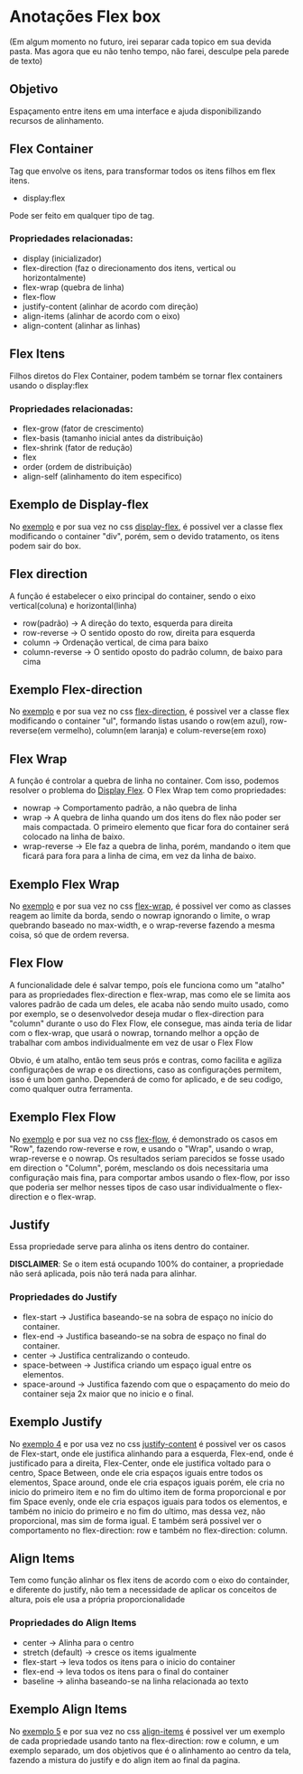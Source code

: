 # Anotações Flex box

(Em algum momento no futuro, irei separar cada topico em sua devida pasta. Mas agora que eu não tenho tempo, não farei, desculpe pela parede de texto)

## Objetivo

Espaçamento entre itens em uma interface e ajuda disponibilizando recursos de alinhamento.

## Flex Container

Tag que envolve os itens, para transformar todos os itens filhos em flex itens.

- display:flex

Pode ser feito em qualquer tipo de tag.

### Propriedades relacionadas:

- display (inicializador)
- flex-direction (faz o direcionamento dos itens, vertical ou horizontalmente)
- flex-wrap (quebra de linha)
- flex-flow 
- justify-content (alinhar de acordo com direção)
- align-items (alinhar de acordo com o eixo)
- align-content (alinhar as linhas)

## Flex Itens

Filhos diretos do Flex Container, podem também se tornar flex containers usando o display:flex

### Propriedades relacionadas:

- flex-grow (fator de crescimento)
- flex-basis (tamanho inicial antes da distribuição)
- flex-shrink (fator de redução)
- flex 
- order (ordem de distribuição)
- align-self (alinhamento do item especifico)

## Exemplo de Display-flex

No [exemplo](0-display-flex.html) e por sua vez no css [display-flex](css/display-flex.css), é possivel ver a classe flex modificando o container "div", porém, sem o devido tratamento, os itens podem sair do box.

## Flex direction

A função é estabelecer o eixo principal do container, sendo o eixo vertical(coluna) e horizontal(linha)

- row(padrão) -> A direção do texto, esquerda para direita
- row-reverse -> O sentido oposto do row, direita para esquerda
- column -> Ordenação vertical, de cima para baixo
- column-reverse -> O sentido oposto do padrão column, de baixo para cima

## Exemplo Flex-direction

No [exemplo](1-flex-direction.html) e por sua vez no css [flex-direction](css/flex-direction.css), é possivel ver a classe flex modificando o container "ul", formando listas usando o row(em azul), row-reverse(em vermelho), column(em laranja) e colum-reverse(em roxo)

## Flex Wrap

A função é controlar a quebra de linha no container. Com isso, podemos resolver o problema do [Display Flex](https://github.com/TioBael/DIO/blob/main/HTML%20e%20CSS/Flex%20Container/Notes.md#exemplo-de-display-flex). O Flex Wrap tem como propriedades:

- nowrap -> Comportamento padrão, a não quebra de linha
- wrap -> A quebra de linha quando um dos itens do flex não poder ser mais compactada. O primeiro elemento que ficar fora do container será colocado na linha de baixo.
- wrap-reverse -> Ele faz a quebra de linha, porém, mandando o item que ficará para fora para a linha de cima, em vez da linha de baixo.

## Exemplo Flex Wrap

No [exemplo](2-flex-wrap.html) e por sua vez no css [flex-wrap](css/flex-wrap.css), é possivel ver como as classes reagem ao limite da borda, sendo o nowrap ignorando o limite, o wrap quebrando baseado no max-width, e o wrap-reverse fazendo a mesma coisa, só que de ordem reversa.

## Flex Flow

A funcionalidade dele é salvar tempo, poís ele funciona como um "atalho" para as propriedades flex-direction e flex-wrap, mas como ele se limita aos valores padrão de cada um deles, ele acaba não sendo muito usado, como por exemplo, se o desenvolvedor deseja mudar o flex-direction para "column" durante o uso do Flex Flow, ele consegue, mas ainda teria de lidar com o flex-wrap, que usará o nowrap, tornando melhor a opção de trabalhar com ambos individualmente em vez de usar o Flex Flow

Obvio, é um atalho, então tem seus prós e contras, como facilita e agiliza configurações de wrap e os directions, caso as configurações permitem, isso é um bom ganho. Dependerá de como for aplicado, e de seu codigo, como qualquer outra ferramenta.

## Exemplo Flex Flow

No [exemplo](3-flex-flow.html) e por sua vez no css [flex-flow](css/flex-flow.css), é demonstrado os casos em "Row", fazendo row-reverse e row, e usando o "Wrap", usando o wrap, wrap-reverse e o nowrap. Os resultados seriam parecidos se fosse usado em direction o "Column", porém, mesclando os dois necessitaria uma configuração mais fina, para comportar ambos usando o flex-flow, por isso que poderia ser melhor nesses tipos de caso usar individualmente o flex-direction e o flex-wrap.

## Justify

Essa propriedade serve para alinha os itens dentro do container.

**DISCLAIMER**: Se o item está ocupando 100% do container, a propriedade não será aplicada, pois não terá nada para alinhar.

### Propriedades do Justify

- flex-start -> Justifica baseando-se na sobra de espaço no início do container.
- flex-end -> Justifica baseando-se na sobra de espaço no final do container.
- center -> Justifica centralizando o conteudo.
- space-between -> Justifica criando um espaço igual entre os elementos.
- space-around -> Justifica fazendo com que o espaçamento do meio do container seja 2x maior que no inicio e o final.

## Exemplo Justify

No [exemplo 4](4-justify-content.html) e por usa vez no css [justify-content](css/justify-content.css) é possivel ver os casos de Flex-start, onde ele justifica alinhando para a esquerda, Flex-end, onde é justificado para a direita, Flex-Center, onde ele justifica voltado para o centro, Space Between, onde ele cria espaços iguais entre todos os elementos, Space around, onde ele cria espaços iguais porém, ele cria no inicio do primeiro item e no fim do ultimo item de forma proporcional e por fim Space evenly, onde ele cria espaços iguais para todos os elementos, e também no inicio do primeiro e no fim do ultimo, mas dessa vez, não proporcional, mas sim de forma igual. E também será possivel ver o comportamento no flex-direction: row e também no flex-direction: column.

## Align Items

Tem como função alinhar os flex itens de acordo com o eixo do containder, e diferente do justify, não tem a necessidade de aplicar os conceitos de altura, pois ele usa a própria proporcionalidade 

### Propriedades do Align Items

- center -> Alinha para o centro
- stretch (default) -> cresce os items igualmente
- flex-start -> leva todos os itens para o inicio do container
- flex-end -> leva todos os itens para o final do container
- baseline -> alinha baseando-se na linha relacionada ao texto

## Exemplo Align Items

No [exemplo 5](5-align-items.html) e por sua vez no css [align-items](css/align-items.css) é possivel ver um exemplo de cada propriedade usando tanto na flex-direction: row e column, e um exemplo separado, um dos objetivos que é o alinhamento ao centro da tela, fazendo a mistura do justify e do align item ao final da pagina.